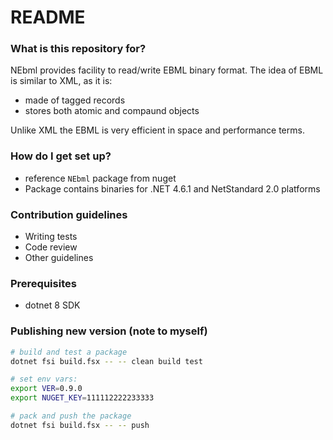 # README #

### What is this repository for? ###

NEbml provides facility to read/write EBML binary format. The idea of EBML is similar to XML, as it is:

 * made of tagged records
 * stores both atomic and compaund objects

Unlike XML the EBML is very efficient in space and performance terms.

### How do I get set up? ###

* reference `NEbml` package from nuget
* Package contains binaries for .NET 4.6.1 and NetStandard 2.0 platforms

### Contribution guidelines ###

* Writing tests
* Code review
* Other guidelines

### Prerequisites

 * dotnet 8 SDK

### Publishing new version (note to myself)

```bash
# build and test a package
dotnet fsi build.fsx -- -- clean build test

# set env vars:
export VER=0.9.0
export NUGET_KEY=111112222233333

# pack and push the package
dotnet fsi build.fsx -- -- push
```